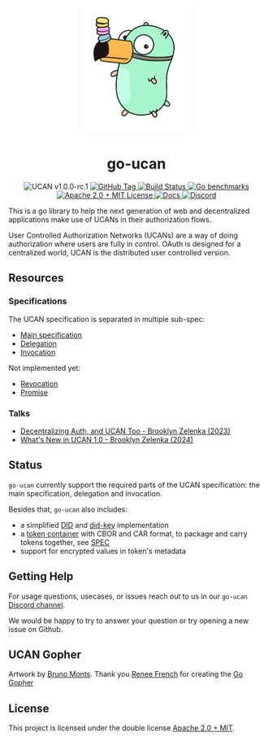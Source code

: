 <div align="center">
  <a href="https://github.com/ucan-wg/go-ucan" target="_blank">
    <img src="https://raw.githubusercontent.com/ucan-wg/go-ucan/v1/assets/logo.png" alt="go-ucan Logo" height="250"></img>
  </a>

  <h1 align="center">go-ucan</h1>

  <p>
    <img src="https://img.shields.io/badge/UCAN-v1.0.0--rc.1-blue" alt="UCAN v1.0.0-rc.1">
    <a href="https://github.com/ucan-wg/go-ucan/tags">
        <img alt="GitHub Tag" src="https://img.shields.io/github/v/tag/ucan-wg/go-ucan">
    </a>
    <a href="https://github.com/ucan-wg/go-ucan/actions?query=">
      <img src="https://github.com/ucan-wg/go-ucan/actions/workflows/gotest.yml/badge.svg" alt="Build Status">
    </a>
    <a href="https://ucan-wg.github.io/go-ucan/dev/bench/">
        <img alt="Go benchmarks" src="https://img.shields.io/badge/Benchmarks-go-blue">
    </a>
    <a href="https://github.com/ucan-wg/go-ucan/blob/v1/LICENSE.md">
        <img alt="Apache 2.0 + MIT License" src="https://img.shields.io/badge/License-Apache--2.0+MIT-green">
    </a>
    <a href="https://pkg.go.dev/github.com/ucan-wg/go-ucan">
      <img src="https://img.shields.io/badge/Docs-godoc-blue" alt="Docs">
    </a>
    <a href="https://discord.gg/JSyFG6XgVM">
      <img src="https://img.shields.io/static/v1?label=Discord&message=join%20us!&color=mediumslateblue" alt="Discord">
    </a>
  </p>
</div>

This is a go library to help the next generation of web and decentralized applications make use
of UCANs in their authorization flows.

User Controlled Authorization Networks (UCANs) are a way of doing authorization where users are fully in control. OAuth is designed for a centralized world, UCAN is the distributed user controlled version.

## Resources

### Specifications

The UCAN specification is separated in multiple sub-spec:
- [Main specification](https://github.com/ucan-wg/spec)
- [Delegation](https://github.com/ucan-wg/delegation/tree/v1_ipld)
- [Invocation](https://github.com/ucan-wg/invocation)

Not implemented yet:
- [Revocation](https://github.com/ucan-wg/revocation/tree/first-draft)
- [Promise](https://github.com/ucan-wg/promise/tree/v1-rc1)

### Talks

- [Decentralizing Auth, and UCAN Too - Brooklyn Zelenka (2023)](https://www.youtube.com/watch?v=MuHfrqw9gQA)
- [What's New in UCAN 1.0 - Brooklyn Zelenka (2024)](https://www.youtube.com/watch?v=-uohQzZcwF4)

## Status

`go-ucan` currently support the required parts of the UCAN specification: the main specification, delegation and invocation.

Besides that, `go-ucan` also includes:
- a simplified [DID](https://www.w3.org/TR/did-core/) and [did-key](https://w3c-ccg.github.io/did-method-key/) implementation
- a [token container](https://github.com/ucan-wg/go-ucan/tree/v1/pkg/container) with CBOR and CAR format, to package and carry tokens together, see [SPEC](pkg/container/SPEC.md)
- support for encrypted values in token's metadata

## Getting Help

For usage questions, usecases, or issues reach out to us in our `go-ucan`
[Discord channel](https://discord.gg/3EHEQ6M8BC).

We would be happy to try to answer your question or try opening a new issue on
Github.

## UCAN Gopher

Artwork by [Bruno Monts](https://www.instagram.com/bruno_monts). Thank you [Renee French](http://reneefrench.blogspot.com/) for creating the [Go Gopher](https://blog.golang.org/gopher)

## License

This project is licensed under the double license [Apache 2.0 + MIT](https://github.com/ucan-wg/go-ucan/blob/v1/LICENSE.md).
